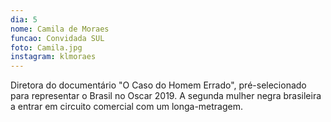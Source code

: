 ```yaml
---
dia: 5
nome: Camila de Moraes
funcao: Convidada SUL
foto: Camila.jpg
instagram: klmoraes
---
```

Diretora do documentário "O Caso do Homem Errado", pré-selecionado para representar o Brasil no Oscar 2019.
A segunda mulher negra brasileira a entrar em circuito comercial com um longa-metragem.
